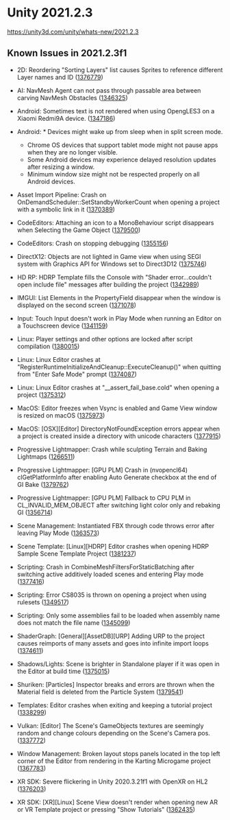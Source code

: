 # Unity 2021.2.3
https://unity3d.com/unity/whats-new/2021.2.3

## Known Issues in 2021.2.3f1

<ul>
<li><p>2D:  Reordering "Sorting Layers" list causes Sprites to reference different Layer names and ID (<a href="https://issuetracker.unity3d.com/issues/2d-reordering-and-undoing-sorting-layer-list-causes-sprites-to-reference-different-layer-names-and-id">1376779</a>)</p></li>
<li><p>AI: NavMesh Agent can not pass through passable area between carving NavMesh Obstacles (<a href="https://issuetracker.unity3d.com/issues/navmesh-agent-can-not-pass-through-passable-area-between-carving-navmesh-obstacles">1346325</a>)</p></li>
<li><p>Android:  Sometimes text is not rendered when using OpengLES3 on a Xiaomi Redmi9A device. (<a href="https://issuetracker.unity3d.com/issues/android-the-text-is-missing-on-a-xiaomi-redmi9a-device">1347186</a>)</p></li>
<li><p>Android: * Devices might wake up from sleep when in split screen mode.<br></p> 
<ul>
<li>Chrome OS devices that support tablet mode might not pause apps when they are no longer visible.<br></li>
<li>Some Android devices may experience delayed resolution updates after resizing a window.<br></li>
<li>Minimum window size might not be respected properly on all Android devices.</li>
</ul></li>
<li><p>Asset Import Pipeline: Crash on OnDemandScheduler::SetStandbyWorkerCount when opening a project with a symbolic link in it (<a href="https://issuetracker.unity3d.com/issues/crash-on-ondemandscheduler-setstandbyworkercount-when-opening-a-project-with-a-symbolic-link-in-it">1370389</a>)</p></li>
<li><p>CodeEditors: Attaching an icon to a MonoBehaviour script disappears when Selecting the Game Object (<a href="https://issuetracker.unity3d.com/issues/attaching-an-icon-to-a-monobehaviour-script-disappears-when-selecting-the-game-object">1379500</a>)</p></li>
<li><p>CodeEditors: Crash on stopping debugging (<a href="https://issuetracker.unity3d.com/issues/crash-on-stopping-debugging">1355156</a>)</p></li>
<li><p>DirectX12:  Objects are not lighted in Game view when using SEGI system with Graphics API for Windows set to Direct3D12 (<a href="https://issuetracker.unity3d.com/issues/directx12-objects-are-not-lighted-in-game-view-when-using-segi-system-with-graphics-api-for-windows-set-to-direct3d12">1375746</a>)</p></li>
<li><p>HD RP: HDRP Template fills the Console with "Shader error...couldn't open include file" messages after building the project (<a href="https://issuetracker.unity3d.com/issues/hdrp-template-fills-the-console-with-shader-error-dot-dot-dot-couldnt-open-include-file-messages-after-building-the-project">1342989</a>)</p></li>
<li><p>IMGUI: List Elements in the PropertyField disappear when the window is displayed on the second screen (<a href="https://issuetracker.unity3d.com/issues/propertyfield-list-elements-disappear-when-the-window-is-displayed-on-the-second-screen">1371078</a>)</p></li>
<li><p>Input: Touch Input doesn't work in Play Mode when running an Editor on a Touchscreen device (<a href="https://issuetracker.unity3d.com/issues/touch-input-doesnt-work-in-play-mode-when-running-an-editor-on-a-touchscreen-device">1341159</a>)</p></li>
<li><p>Linux:  Player settings and other options are locked after script compilation (<a href="https://issuetracker.unity3d.com/issues/linux-player-settings-and-other-options-are-locked-after-script-compilation">1380015</a>)</p></li>
<li><p>Linux: Linux Editor crashes at "RegisterRuntimeInitializeAndCleanup::ExecuteCleanup()" when quitting from "Enter Safe Mode" prompt (<a href="https://issuetracker.unity3d.com/issues/linux-editor-crashes-at-registerruntimeinitializeandcleanup-executecleanup-when-quitting-from-enter-safe-mode-prompt">1374087</a>)</p></li>
<li><p>Linux: Linux Editor crashes at "__assert_fail_base.cold" when opening a project (<a href="https://issuetracker.unity3d.com/issues/linux-editor-crashes-at-assert-fail-base-dot-cold-when-opening-a-project">1375312</a>)</p></li>
<li><p>MacOS: Editor freezes when Vsync is enabled and Game View window is resized on macOS (<a href="https://issuetracker.unity3d.com/issues/apple-silicon-editor-freezes-when-resizing-game-view">1375973</a>)</p></li>
<li><p>MacOS: [OSX][Editor] DirectoryNotFoundException errors appear when a project is created inside a directory with unicode characters (<a href="https://issuetracker.unity3d.com/issues/multiple-directorynotfoundexception-errors-appear-when-a-project-is-created-inside-a-directory-with-unicode-characters">1377915</a>)</p></li>
<li><p>Progressive Lightmapper: Crash while sculpting Terrain and Baking Lightmaps (<a href="https://issuetracker.unity3d.com/issues/crash-while-sculpting-terrain">1266511</a>)</p></li>
<li><p>Progressive Lightmapper: [GPU PLM] Crash in (nvopencl64) clGetPlatformInfo after enabling Auto Generate checkbox at the end of GI Bake (<a href="https://issuetracker.unity3d.com/issues/gpu-plm-crash-in-nvopencl64-clgetplatforminfo-after-enabling-auto-generate-checkbox-at-the-end-of-gi-bake">1379762</a>)</p></li>
<li><p>Progressive Lightmapper: [GPU PLM] Fallback to CPU PLM in CL_INVALID_MEM_OBJECT after switching light color only and rebaking GI (<a href="https://issuetracker.unity3d.com/issues/gpu-plm-switch-light-color-only-and-rebake-causes-fallback">1356714</a>)</p></li>
<li><p>Scene Management: Instantiated FBX through code throws error after leaving Play Mode (<a href="https://issuetracker.unity3d.com/issues/instantiated-fbx-through-code-throws-error-after-leaving-play-mode">1363573</a>)</p></li>
<li><p>Scene Template: [Linux][HDRP] Editor crashes when opening HDRP Sample Scene Template Project (<a href="https://issuetracker.unity3d.com/issues/linux-hdrp-editor-crashes-when-opening-hdrp-sample-scene-template-project">1381237</a>)</p></li>
<li><p>Scripting: Crash in CombineMeshFiltersForStaticBatching after switching active additively loaded scenes and entering Play mode (<a href="https://issuetracker.unity3d.com/issues/crash-in-combinemeshfiltersforstaticbatching-after-switching-active-scenes-and-entering-play-mode">1377416</a>)</p></li>
<li><p>Scripting: Error CS8035 is thrown on opening a project when using rulesets (<a href="https://issuetracker.unity3d.com/issues/error-cs8035">1349517</a>)</p></li>
<li><p>Scripting: Only some assemblies fail to be loaded when assembly name does not match the file name (<a href="https://issuetracker.unity3d.com/issues/only-some-assemblies-fail-to-be-loaded-when-assembly-name-does-not-match-the-file-name">1345099</a>)</p></li>
<li><p>ShaderGraph: [General][AssetDB][URP] Adding URP to the project causes reimports of many assets and goes into infinite import loops (<a href="https://issuetracker.unity3d.com/issues/general-assetdb-urp-adding-urp-to-the-project-causes-reimports-of-many-assets-and-goes-into-infinite-import-loops">1374611</a>)</p></li>
<li><p>Shadows/Lights: Scene is brighter in Standalone player if it was open in the Editor at build time (<a href="https://issuetracker.unity3d.com/issues/scene-is-brighter-in-standalone-player-if-it-was-open-in-the-editor-at-build-time">1375015</a>)</p></li>
<li><p>Shuriken: [Particles] Inspector breaks and errors are thrown when the Material field is deleted from the Particle System (<a href="https://issuetracker.unity3d.com/issues/particles-inspector-breaks-and-errors-are-thrown-when-the-material-field-is-deleted-from-the-particle-system">1379541</a>)</p></li>
<li><p>Templates: Editor crashes when exiting and keeping a tutorial project (<a href="https://issuetracker.unity3d.com/issues/editor-crashes-when-exiting-and-keeping-a-new-micrograme-project">1338299</a>)</p></li>
<li><p>Vulkan: [Editor] The Scene's GameObjects textures are seemingly random and change colours depending on the Scene's Camera pos. (<a href="https://issuetracker.unity3d.com/issues/vulkan-editor-the-scenes-gameobjects-textures-are-seemingly-random-and-change-colours-depending-on-the-scenes-camera-pos">1337772</a>)</p></li>
<li><p>Window Management: Broken layout stops panels located in the top left corner of the Editor from rendering in the Karting Microgame project (<a href="https://issuetracker.unity3d.com/issues/broken-layout-stops-panels-located-in-the-top-left-corner-of-the-editor-from-rendering-in-the-karting-microgame-project">1367783</a>)</p></li>
<li><p>XR SDK: Severe flickering in Unity 2020.3.21f1 with OpenXR on HL2 (<a href="https://issuetracker.unity3d.com/issues/severe-flickering-in-unity-2020-dot-3-21f1-with-openxr-on-hl2">1376203</a>)</p></li>
<li><p>XR SDK: [XR][Linux] Scene View doesn't render when opening new AR or VR Template project or pressing "Show Tutorials" (<a href="https://issuetracker.unity3d.com/issues/xr-linux-scene-view-doesnt-render-when-opening-new-ar-or-vr-template-project-or-pressing-show-tutorials">1362435</a>)</p></li>
</ul>
